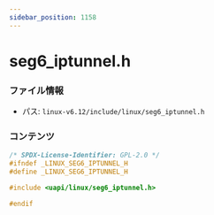 ```yaml
---
sidebar_position: 1158
---
```

# seg6_iptunnel.h

### ファイル情報

- パス: `linux-v6.12/include/linux/seg6_iptunnel.h`

### コンテンツ

```h
/* SPDX-License-Identifier: GPL-2.0 */
#ifndef _LINUX_SEG6_IPTUNNEL_H
#define _LINUX_SEG6_IPTUNNEL_H

#include <uapi/linux/seg6_iptunnel.h>

#endif

```

